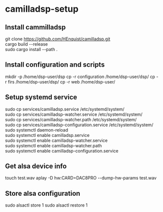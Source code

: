 # camilladsp-setup

## Install cammilladsp
git clone https://github.com/HEnquist/camilladsp.git  
cargo build --release  
sudo cargo install --path .

## Install configuration and scripts
mkdir -p /home/dsp-user/dsp
cp -r configuration /home/dsp-user/dsp/
cp -r firs /home/dsp-user/dsp/
cp -r web /home/dsp-user/

## Setup systemd service
sudo cp services/camilladsp.service /etc/systemd/system/  
sudo cp services/camilladsp-watcher.service /etc/systemd/system/  
sudo cp services/camilladsp-watcher.path /etc/systemd/system/  
sudo cp services/camilladsp-configuration.service /etc/systemd/system/  
sudo systemctl daemon-reload  
sudo systemctl enable camilladsp.service  
sudo systemctl enable camilladsp-watcher.service  
sudo systemctl enable camilladsp-watcher.path  
sudo systemctl enable camilladsp-configuration.service

## Get alsa device info
touch test.wav
aplay -D hw:CARD=DAC8PRO --dump-hw-params test.wav

## Store alsa configuration
sudo alsactl store 1
sudo alsactl restore 1
